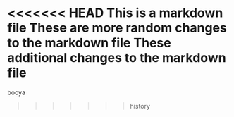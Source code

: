 <<<<<<< HEAD
This is a markdown file
These are more random changes to the markdown file
These additional changes to the markdown file
=======
booya
>>>>>>> history
